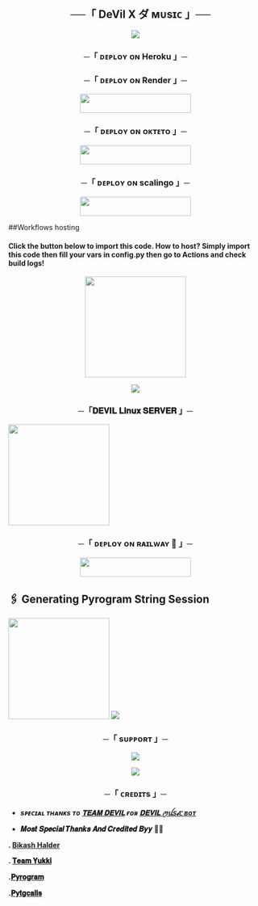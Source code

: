 <h2 align="center">
    ──「 DeVil X ダ ᴍᴜsɪᴄ 」──
</h2>

<p align="center"><a href="https://t.me/Devil_x_music_bot"><img src="https://te.legra.ph/file/23feb49958b0770578fe1.jpg"></a></p>

<h3 align="center">
    ─「 ᴅᴇᴩʟᴏʏ ᴏɴ Heroku 」─
</h3>



<h3 align="center">
    ─「 ᴅᴇᴩʟᴏʏ ᴏɴ Render 」─
</h3>

<p align="center"><a href="https://render.com/new?template=https://github.com/sahilsaim1919/Devil_X_Music_player"> <img src="https://img.shields.io/badge/Deploy%20On%20Render-black?style=for-the-badge&logo=render" width="220" height="38.45"/></a></p>


<h3 align="center">
    ─「 ᴅᴇᴩʟᴏʏ ᴏɴ ᴏᴋᴛᴇᴛᴏ 」─
</h3>

<p align="center"><a href="https://cloud.okteto.com/deploy?repository=https://github.com/Sahilsaim1919/Devil_X_Music_player"><img src="https://img.shields.io/badge/Deploy%20On%20Okteto-black?style=for-the-badge&logo=Okteto" width="220" height="38.45"/></a></p>

<h3 align="center">
    ─「 ᴅᴇᴩʟᴏʏ ᴏɴ scalingo 」─
</h3>

<p align="center"><a href="https://my.scalingo.com/deploy?template=https://github.com/Sahilsaim1919/Devil_X_Music_player"> <img src="https://cdn.scalingo.com/deploy/button.svg" width="220" height="38.45"/></a></p>


##Workflows hosting

<h4>Click the button below to import this code. How to host? Simply import this code then fill your vars in config.py then go to Actions and check build logs!</h4>
<p align="center">
<a href="https://github.com/new/import"><img src="https://img.shields.io/badge/Workflow%20Deploy-black?style=for-the-badge&logo=github" width="200""/></a>

<p align="center"><a href="https://github.com/sahilsaim1919/Devil_Server"><img src="https://te.legra.ph/file/5692db4962a1e133d1b26.jpg"></a></p>


<h3 align="center">
       ─「𝐃𝐄𝐕𝐈𝐋 𝐋𝐢𝐧𝐮𝐱 𝐒𝐄𝐑𝐕𝐄𝐑  」─
</h3>

<p>
<a href="https://github.com/sahilsaim1919/Devil_Server"><img src="https://img.shields.io/badge/𝐃𝐄𝐕𝐈𝐋 _𝐒𝐄𝐑𝐕𝐄𝐑 %20Deploy-black?style=for-the-badge&logo=github" width="200""/></a>



<h3 align="center">
─「 ᴅᴇᴘʟᴏʏ ᴏɴ ʀᴀɪʟᴡᴀʏ 🚄 」─
</h3>


<p align="center"><a href="https://railway.app/new/template?template=https://github.com/Sahilsaim1919/Devil_X_Music_player/tree/railway&envs=STRING_SESSION,BOT_TOKEN,API_ID,API_HASH,BOT_USERNAME"> <img src="https://img.shields.io/badge/Deploy%20To%20Railway-black?style=for-the-badge&logo=railway" width="220" height="38.45"/></a></p>
 
## 🖇 Generating Pyrogram String Session

<p>
<a href="https://replit.com/@sahilsaim1919/DEVIL"><img src="https://img.shields.io/badge/Generate%20On%20Repl-blueviolet?style=for-the-badge&logo=appveyor" width="200""/></a>
<a

<p align="center"><a href="https://t.me/sabyahaapnehai"><img src="https://te.legra.ph/file/7ea3a1d4ca2a70e9cfad7.jpg"></a></p>



   <h3 align="center">
       ─「 sᴜᴩᴩᴏʀᴛ 」─
</h3>

<p align="center">
<a href="https://t.me/sabyahaapnehai"><img src="https://img.shields.io/badge/-Support%20Group-blue.svg?style=for-the-badge&logo=Telegram"></a>
</p>

<p align="center">
<a href="http://t.me/Devil_x_music_bot"><img src="https://img.shields.io/badge/%20𝐃𝐄𝐕𝐈𝐋 _𝐗_ꪑꪊ𝘴𝓲ᥴ-blue.svg?style=for-the-badge&logo=Telegram"></a>
</p>

<h3 align="center">
    ─「 ᴄʀᴇᴅɪᴛs 」─
</h3>


- <b> _sᴩᴇᴄɪᴀʟ ᴛʜᴀɴᴋs ᴛᴏ [𝐓𝐄𝐀𝐌 𝐃𝐄𝐕𝐈𝐋](https://github.com/sahilsaim1919) ғᴏʀ [𝐃𝐄𝐕𝐈𝐋 ꪑꪊ𝘴𝓲ᥴ ʙᴏᴛ](https://github.com/sahilsaim1919/Devil_X_Music_player)_ </b>
 
- <b> 𝑴𝒐𝒔𝒕 𝑺𝒑𝒆𝒄𝒊𝒂𝒍 𝑻𝒉𝒂𝒏𝒌𝒔 𝑨𝒏𝒅 𝑪𝒓𝒆𝒅𝒊𝒕𝒆𝒅 𝑩𝒚𝒚 🥳🥳

. [Bikash Halder](https://github.com/BikashHalderNew)

. [𝐓𝐞𝐚𝐦 𝐘𝐮𝐤𝐤𝐢](https://github.com/teamyukki)


.[𝐏𝐲𝐫𝐨𝐠𝐫𝐚𝐦 ](https://github.com/pyrogram/pyrogram)


.[𝐏𝐲𝐭𝐠𝐜𝐚𝐥𝐥𝐬](https://github.com/pytgcalls/pytgcalls)

